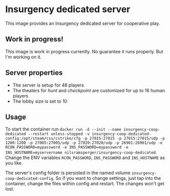 # Insurgency dedicated server
This image provides an Insurgency dedicated server for cooperative play.

## Work in progress!
This image is work in progress currently. No guarantee it runs properly. But I'm working on it.

## Server properties
* The server is setup for 48 players
* The theaters for _hunt_ and _checkpoint_ are customized for up to 16 human players
* The lobby size is set to 10

## Usage
To start the container run `docker run -d --init --name insurgency-coop-dedicated --restart unless-stopped -v insurgency-coop-dedicated-config:/opt/steam/css/cstrike/cfg -p 27015:27015 -p 27015:27015/udp -p 1200:1200 -p 27005:27005/udp -p 27020:27020/udp -p 26901:26901/udp -e RCON_PASSWORD=mypassword -e INS_PASSWORD=mypassword -e INS_HOSTNAME=myservername nilsramsperger/insurgency-coop-dedicated`.
Change the ENV variables `RCON_PASSWORD`, `INS_PASSWORD` and `INS_HOSTNAME` as you like.

The server's config folder is persisted in the named volume `insurgency-coop-dedicated-config`.
So if you want to change settings, just tap into the container, change the files within config and restart.
The changes won't get lost.